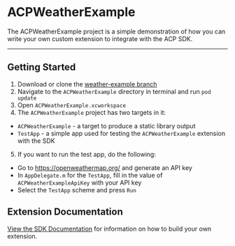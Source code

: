 # ACPWeatherExample
The ACPWeatherExample project is a simple demonstration of how you can write your own custom extension to integrate with the ACP SDK.

<hr>

## Getting Started

1. Download or clone the [weather-example branch](https://github.com/Adobe-Marketing-Cloud/acp-sdks/tree/weather-example)
2. Navigate to the `ACPWeatherExample` directory in terminal and run `pod update`
3. Open `ACPWeatherExample.xcworkspace`
4. The `ACPWeatherExample` project has two targets in it:
  - `ACPWeatherExample` - a target to produce a static library output
  - `TestApp` - a simple app used for testing the `ACPWeatherExample` extension with the SDK
5. If you want to run the test app, do the following:
  - Go to https://openweathermap.org/ and generate an API key
  - In `AppDelegate.m` for the `TestApp`, fill in the value of `ACPWeatherExampleApiKey` with your API key
  - Select the `TestApp` scheme and press `Run`

## Extension Documentation

[View the SDK Documentation](https://aep-sdks.gitbook.io/docs/) for information on how to build your own extension.
